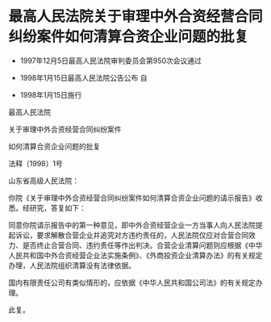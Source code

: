 # 最高人民法院关于审理中外合资经营合同纠纷案件如何清算合资企业问题的批复

- 1997年12月5日最高人民法院审判委员会第950次会议通过

- 1998年1月15日最高人民法院公告公布 自

- 1998年1月15日施行

<!-- INFO END -->

最高人民法院

关于审理中外合资经营合同纠纷案件

如何清算合资企业问题的批复

法释〔1998〕1号

山东省高级人民法院：

你院《关于审理中外合资经营合同纠纷案件如何清算合资企业问题的请示报告》收悉。经研究，答复如下：

同意你院请示报告中的第一种意见，即中外合资经营企业一方当事人向人民法院提起诉讼，要求解散合营企业并追究对方违约责任的，人民法院仅应对合营合同效力、是否终止合营合同、违约责任等作出判决。合营企业清算问题则应根据《中华人民共和国中外合资经营企业法实施条例》、《外商投资企业清算办法》的有关规定办理，人民法院组织清算没有法律依据。

国内有限责任公司有类似情形的，应依据《中华人民共和国公司法》的有关规定办理。

此复。
